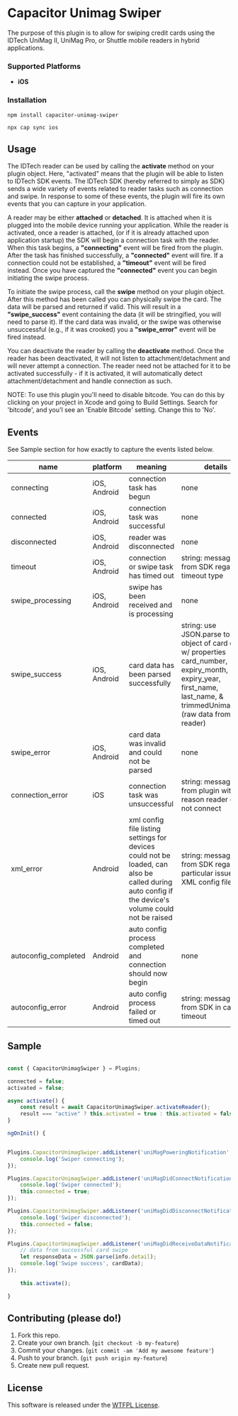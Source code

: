 # Capacitor Unimag Swiper

The purpose of this plugin is to allow for swiping credit cards using the IDTech UniMag II, UniMag Pro, or Shuttle mobile readers in hybrid applications.

### Supported Platforms

- **iOS**

### Installation

```
npm install capacitor-unimag-swiper
```

```
npx cap sync ios
```

## Usage

The IDTech reader can be used by calling the **activate** method on your plugin object. Here, "activated" means that the plugin will be able to listen to IDTech SDK events. The IDTech SDK (hereby referred to simply as SDK) sends a wide variety of events related to reader tasks such as connection and swipe. In response to some of these events, the plugin will fire its own events that you can capture in your application.

A reader may be either **attached** or **detached**. It is attached when it is plugged into the mobile device running your application. While the reader is activated, once a reader is attached, (or if it is already attached upon application startup) the SDK will begin a connection task with the reader. When this task begins, a **"connecting"** event will be fired from the plugin. After the task has finished successfully, a **"connected"** event will fire. If a connection could not be established, a **"timeout"** event will be fired instead. Once you have captured the **"connected"** event you can begin initiating the swipe process.

To initiate the swipe process, call the **swipe** method on your plugin object. After this method has been called you can physically swipe the card. The data will be parsed and returned if valid. This will result in a **"swipe_success"** event containing the data (it will be stringified, you will need to parse it). If the card data was invalid, or the swipe was otherwise unsuccessful (e.g., if it was crooked) you a **"swipe_error"** event will be fired instead.

You can deactivate the reader by calling the **deactivate** method. Once the reader has been deactivated, it will not listen to attachment/detachment and will never attempt a connection. The reader need not be attached for it to be activated successfully - if it is activated, it will automatically detect attachment/detachment and handle connection as such.

NOTE: To use this plugin you'll need to disable bitcode. You can do this by clicking on your project in Xcode and going to Build Settings. Search for 'bitcode', and you'l see an 'Enable Bitcode' setting. Change this to 'No'. 

## Events

See Sample section for how exactly to capture the events listed below.

| name                 | platform     | meaning                                                                                                                                            | details                                                                                                                                                                   |
| -------------------- | ------------ | -------------------------------------------------------------------------------------------------------------------------------------------------- | ------------------------------------------------------------------------------------------------------------------------------------------------------------------------- |
| connecting           | iOS, Android | connection task has begun                                                                                                                          | none                                                                                                                                                                      |
| connected            | iOS, Android | connection task was successful                                                                                                                     | none                                                                                                                                                                      |
| disconnected         | iOS, Android | reader was disconnected                                                                                                                            | none                                                                                                                                                                      |
| timeout              | iOS, Android | connection or swipe task has timed out                                                                                                             | string: message from SDK regarding timeout type                                                                                                                           |
| swipe_processing     | iOS, Android | swipe has been received and is processing                                                                                                          | none                                                                                                                                                                      |
| swipe_success        | iOS, Android | card data has been parsed successfully                                                                                                             | string: use JSON.parse to get object of card data w/ properties card_number, expiry_month, expiry_year, first_name, last_name, & trimmedUnimagData (raw data from reader) |
| swipe_error          | iOS, Android | card data was invalid and could not be parsed                                                                                                      | none                                                                                                                                                                      |
| connection_error     | iOS          | connection task was unsuccessful                                                                                                                   | string: message from plugin with reason reader could not connect                                                                                                          |
| xml_error            | Android      | xml config file listing settings for devices could not be loaded, can also be called during auto config if the device's volume could not be raised | string: message from SDK regarding particular issue with XML config file                                                                                                  |
| autoconfig_completed | Android      | auto config process completed and connection should now begin                                                                                      | none                                                                                                                                                                      |
| autoconfig_error     | Android      | auto config process failed or timed out                                                                                                            | string: message from SDK in case of timeout                                                                                                                               |

## Sample

```javascript

const { CapacitorUnimagSwiper } = Plugins;

connected = false;
activated = false;

async activate() {
    const result = await CapacitorUnimagSwiper.activateReader();
    result === "active" ? this.activated = true : this.activated = false;
}

ngOnInit() {


Plugins.CapacitorUnimagSwiper.addListener('uniMagPoweringNotification', (info: any) => {
    console.log('Swiper connecting');
});

Plugins.CapacitorUnimagSwiper.addListener('uniMagDidConnectNotification', (info: any) => {
    console.log('Swiper connected');
    this.connected = true;
});

Plugins.CapacitorUnimagSwiper.addListener('uniMagDidDisconnectNotification', (info: any) => {
    console.log('Swiper disconnected');
    this.connected = false;
});

Plugins.CapacitorUnimagSwiper.addListener('uniMagDidReceiveDataNotification', (info: any) => {
    // data from successful card swipe
    let responseData = JSON.parse(info.detail);
    console.log('Swipe success', cardData);
});
        
    this.activate();

}

```

## Contributing (please do!)

1. Fork this repo.
2. Create your own branch. (`git checkout -b my-feature`)
3. Commit your changes. (`git commit -am 'Add my awesome feature'`)
4. Push to your branch. (`git push origin my-feature`)
5. Create new pull request.

## License

This software is released under the <a href="http://www.wtfpl.net/">WTFPL License</a>.
